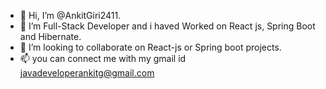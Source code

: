 - 👋 Hi, I’m @AnkitGiri2411.
- 🌱 I’m Full-Stack Developer and i haved Worked on React js, Spring Boot and Hibernate. 
- 💞️ I’m looking to collaborate on React-js or Spring boot projects. 
- 📫 you can connect me with my gmail id javadeveloperankitg@gmail.com

<!---
AnkitGiri2411/AnkitGiri2411 is a ✨ special ✨ repository because its `README.md` (this file) appears on your GitHub profile.
You can click the Preview link to take a look at your changes.
--->
